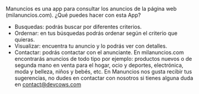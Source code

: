 Manuncios es una app para consultar los anuncios de la página web (milanuncios.com).
¿Qué puedes hacer con esta App?
-   Busquedas: podrás buscar por diferentes criterios.
-	Ordernar: en tus búsquedas podrás ordenar según el criterio que quieras.
-	Visualizar: encuentra tu anuncio y lo podrás ver con detalles.
-   Contactar: podrás contactar con el anunciante.
En milanuncios.com encontrarás anuncios de todo tipo por ejemplo: productos nuevos o de segunda mano en venta para el hogar, ocio y deportes, electrónica, moda y belleza, niños y bebés, etc.
En Manuncios nos gusta recibir tus sugerencias, no dudes en contactar con nosotros si tienes alguna duda en contact@devcows.com